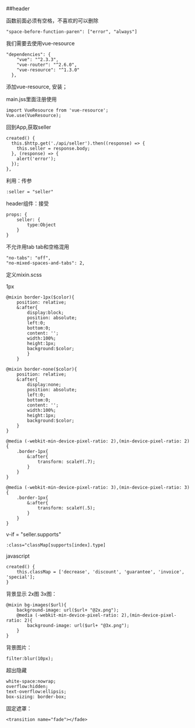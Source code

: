 ##header

函数前面必须有空格，不喜欢的可以删除

	"space-before-function-paren": ["error", "always"]

我们需要去使用vue-resource

	"dependencies": {
	    "vue": "^2.3.3",
	    "vue-router": "^2.6.0",
	    "vue-resource": "^1.3.0"
	  },

添加vue-resource, 安装；


main.jss里面注册使用

	import VueResource from 'vue-resource';
	Vue.use(VueResource);

回到App,获取seller

	created() {
      this.$http.get('./api/seller').then((response) => {
        this.seller = response.body;
      }, (response) => {
        alert('error');
      });
    },

利用：传参

	:seller = "seller"

header组件：接受

	props: {
		seller: {
			type:Object
		}
	}


不允许用tab tab和空格混用  

	"no-tabs": "off",
    "no-mixed-spaces-and-tabs": 2,

 定义mixin.scss

1px 

	@mixin border-1px($color){
		position: relative;
		&:after{
			display:block;
			position: absolute;
			left:0;
			bottom:0;
			content: '';
			width:100%;
			height:1px;
			background:$color;
			}
		}
	
	@mixin border-none($color){
		position: relative;
		&:after{
			display:none;
			position: absolute;
			left:0;
			bottom:0;
			content: '';
			width:100%;
			height:1px;
			background:$color;
		}
	}

	@media (-webkit-min-device-pixel-ratio: 2),(min-device-pixel-ratio: 2){
		.border-1px{
			&:after{
				transform: scaleY(.7);
			}
		}
	}

	@media (-webkit-min-device-pixel-ratio: 3),(min-device-pixel-ratio: 3){
		.border-1px{
			&:after{
				transform: scaleY(.5);
			}
		}
	}

v-if = "seller.supports"

	:class="classMap[supports[index].type]

javascript

	created() {
    	this.classMap = ['decrease', 'discount', 'guarantee', 'invoice', 'special'];
    }

背景显示 2x图 3x图：

	@mixin bg-images($url){
		background-image: url($url+ "@2x.png");
		@media (-webkit-min-device-pixel-ratio: 2),(min-device-pixel-ratio: 2){
			background-image: url($url+ "@3x.png");
		}
	}

背景图片：

	filter:blur(10px);

超出隐藏

	white-space:nowrap;
	overflow:hidden;
	text-overflow:ellipsis;
	box-sizing: border-box;

固定遮罩：

	<transition name="fade"></fade>